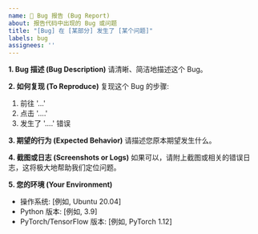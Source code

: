 ```yaml
---
name: 🐞 Bug 报告 (Bug Report)
about: 报告代码中出现的 Bug 或问题
title: "[Bug] 在 [某部分] 发生了 [某个问题]"
labels: bug
assignees: ''
---
```


**1. Bug 描述 (Bug Description)**
请清晰、简洁地描述这个 Bug。

**2. 如何复现 (To Reproduce)**
复现这个 Bug 的步骤:
1. 前往 '...'
2. 点击 '....'
3. 发生了 '....' 错误

**3. 期望的行为 (Expected Behavior)**
请描述您原本期望发生什么。

**4. 截图或日志 (Screenshots or Logs)**
如果可以，请附上截图或相关的错误日志，这将极大地帮助我们定位问题。

**5. 您的环境 (Your Environment)**
- 操作系统: [例如, Ubuntu 20.04]
- Python 版本: [例如, 3.9]
- PyTorch/TensorFlow 版本: [例如, PyTorch 1.12]
